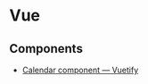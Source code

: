 # Vue

## Components

- [Calendar component — Vuetify](https://vuetifyjs.com/en/components/calendars/#usage)
